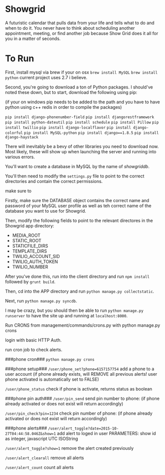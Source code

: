 Showgrid
========

A futuristic calendar that pulls data from your life and tells what to do and when to do it. You never have to think about scheduling another appointment, meeting, or find another job because Show Grid does it all for you in a matter of seconds.

To Run
======


First, install mysql via brew if your on osx
`brew install MySQL`
`brew install python` current project uses 2.7 i believe.


Second, you're going to download a ton of Python packages. I should've noted these down, but to start, download the following using pip:

(if your on windows pip needs to be added to the path and you have to have python using c++ redis in order to compile the packages)

`pip install django-phonenumber-field`
`pip install djangorestframework`
`pip install python-dateutil`
`pip install schedule`
`pip install Pillow`
`pip install twillio`
`pip install django-localflavor`
`pip install django-colorful`
`pip install MySQL-python`
`pip install django==1.8.5`
`pip install django-haystack`

There will inevitably be a bevy of other libraries you need to download now. Most likely, these will show up when launching the server and running into various errors.

You'll want to create a database in MySQL by the name of *showgriddb*.

You'll then need to modify the `settings.py` file to point to the correct directories and contain the correct permissions.

make sure to 

Firstly, make sure the DATABASE object contains the correct name and password of your MySQL user profile as well as teh correct name of the database you want to use for Showgrid.

Then, modify the following fields to point to the relevant directores in the Showgrid app directory:
* MEDIA_ROOT
* STATIC_ROOT
* STATICFILE_DIRS
* TEMPLATE_DIRS
* TWILIO_ACCOUNT_SID
* TWILIO_AUTH_TOKEN
* TWILIO_NUMBER 

After you've done this, run into the client directory and run `npm install` followed by `grunt build`.

Then, cd into the APP directory and run `python manage.py collectstatic`.

Next, run `python manage.py syncdb`.

I may be crazy, but you should then be able to run `python manage.py runserver` to have the site up and running at `localhost:8000`.


Run CRONS from management/commands/crons.py with python manage.py crons


login with basic HTTP Auth.


run cron job to check alerts.





###phone cron###
`python manage.py crons`


###phone setup###
`/user/phone_set?phone=6157157754`
add a phone to a user account (if phone already exists, will REMOVE all previous alerts! user phone activated is automatically set to FALSE)

`/user/phone_status`
check if phone is activate, returns status as boolean



###phone pin auth###
`/user/pin_send`
send pin number to phone: (if phone already activated or does not exist will return accordingly)

`/user/pin_check?pin=1234`
check pin number of phone: (if phone already activated or does not exist will return accordingly)



###phone alerts###
`/user/alert_toggle?date=2015-10-27T04:44:58.046Z&show=1`
add alert to loged in user PARAMETERS: show id as integer, javascript UTC ISOString

`/user/alert_toggle?show=1`
remove the alert created previously

`/user/alert_clearall`
remove all alerts

`/user/alert_count`
count all alerts
